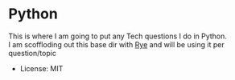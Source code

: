 # Python

This is where I am going to put any Tech questions I do in Python.  
I am scoffloding out this base dir with [Rye](https://github.com/mitsuhiko/rye) and will be using it per question/topic
* License: MIT
